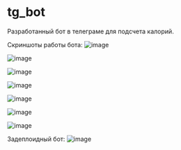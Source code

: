 # tg_bot
Разработанный бот в телеграме для подсчета калорий.

Скриншоты работы бота:
![image](https://github.com/user-attachments/assets/2982fae9-d846-4539-b1e3-4132dbd25fc7)

![image](https://github.com/user-attachments/assets/5907d367-4776-4886-ab37-1ce2641d576a)

![image](https://github.com/user-attachments/assets/0df03cb1-2227-4691-a2c6-a73d352cfe16)

![image](https://github.com/user-attachments/assets/9faa38e7-4665-4d90-a377-549a8fe2444d)

![image](https://github.com/user-attachments/assets/d1b51499-c158-4ccb-b18c-e7ddbd07a39e)

![image](https://github.com/user-attachments/assets/2537d72c-ddd4-4f37-b1d9-17c6bce88972)

![image](https://github.com/user-attachments/assets/80028d2b-ae62-4e5a-9fd0-6f91ae098d20)

Задеплоидный бот:
![image](https://github.com/user-attachments/assets/660a4e2b-0bfe-4194-b2b8-20aab452c656)

